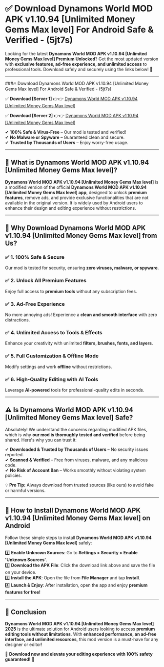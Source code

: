 
# ✅ Download Dynamons World MOD APK v1.10.94 [Unlimited Money Gems Max level] For Android Safe & Verified -  (5jt7s) 

Looking for the latest **Dynamons World MOD APK v1.10.94 [Unlimited Money Gems Max level] Premium Unlocked**? Get the most updated version with **exclusive features, ad-free experience, and unlimited access** to professional tools. Download safely and securely using the links below! 🚀  

---

###🔥 Download Dynamons World MOD APK v1.10.94 [Unlimited Money Gems Max level] For Android Safe & Verified -  (5jt7s)  

✅ **Download [Server 1]** 👉👉 [Dynamons World MOD APK v1.10.94 [Unlimited Money Gems Max level] ](https://apkcomod.com?title=Dynamons_World_MOD_APK_v1.10.94_[Unlimited_Money_Gems_Max_level])  

✅ **Download [Server 2]** 👉👉 [Dynamons World MOD APK v1.10.94 [Unlimited Money Gems Max level] ](https://apkcomod.com?title=Dynamons_World_MOD_APK_v1.10.94_[Unlimited_Money_Gems_Max_level])  

✔ **100% Safe & Virus-Free** – Our mod is tested and verified!  
✔ **No Malware or Spyware** – Guaranteed clean and secure.  
✔ **Trusted by Thousands of Users** – Enjoy worry-free usage.  

---

## 📌 What is Dynamons World MOD APK v1.10.94 [Unlimited Money Gems Max level]?  

**Dynamons World MOD APK v1.10.94 [Unlimited Money Gems Max level]** is a modified version of the official **Dynamons World MOD APK v1.10.94 [Unlimited Money Gems Max level] app**, designed to unlock **premium features**, remove ads, and provide exclusive functionalities that are not available in the original version. It is widely used by Android users to enhance their design and editing experience without restrictions.  

---

## 🌟 Why Download Dynamons World MOD APK v1.10.94 [Unlimited Money Gems Max level] from Us?  

### ✅ 1. 100% Safe & Secure  
Our mod is tested for security, ensuring **zero viruses, malware, or spyware**.  

### ✅ 2. Unlock All Premium Features  
Enjoy full access to **premium tools** without any subscription fees.  

### ✅ 3. Ad-Free Experience  
No more annoying ads! Experience a **clean and smooth interface** with zero distractions.  

### ✅ 4. Unlimited Access to Tools & Effects  
Enhance your creativity with unlimited **filters, brushes, fonts, and layers**.  

### ✅ 5. Full Customization & Offline Mode  
Modify settings and work **offline** without restrictions.  

### ✅ 6. High-Quality Editing with AI Tools  
Leverage **AI-powered** tools for professional-quality edits in seconds.  

---

## ⚠️ Is Dynamons World MOD APK v1.10.94 [Unlimited Money Gems Max level] Safe?  

Absolutely! We understand the concerns regarding modified APK files, which is why **our mod is thoroughly tested and verified** before being shared. Here's why you can trust it:  

✔ **Downloaded & Trusted by Thousands of Users** – No security issues reported.  
✔ **Scanned & Verified** – Free from viruses, malware, and any malicious code.  
✔ **No Risk of Account Ban** – Works smoothly without violating system policies.  

💡 **Pro Tip:** Always download from trusted sources (like ours) to avoid fake or harmful versions.  

---

## 📲 How to Install Dynamons World MOD APK v1.10.94 [Unlimited Money Gems Max level] on Android  

Follow these simple steps to install **Dynamons World MOD APK v1.10.94 [Unlimited Money Gems Max level]** safely:  

1️⃣ **Enable Unknown Sources**: Go to **Settings > Security > Enable 'Unknown Sources'**.  
2️⃣ **Download the APK File**: Click the download link above and save the file on your device.  
3️⃣ **Install the APK**: Open the file from **File Manager** and tap **Install**.  
4️⃣ **Launch & Enjoy**: After installation, open the app and enjoy **premium features for free!**  

---

## 🚀 Conclusion  

**Dynamons World MOD APK v1.10.94 [Unlimited Money Gems Max level] 2025** is the ultimate solution for Android users looking to access **premium editing tools without limitations**. With **enhanced performance, an ad-free interface, and unlimited resources**, this mod version is a must-have for any designer or editor!  

🔻 **Download now and elevate your editing experience with 100% safety guaranteed!** 🔻  
